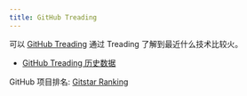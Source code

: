 ```yaml
---
title: GitHub Treading
---
```

可以 [GitHub Treading](https://github.com/trending)
通过 Treading 了解到最近什么技术比较火。

* [GitHub Treading 历史数据](https://github.com/yangwenmai/github-trending-backup)

GitHub 项目排名: [Gitstar Ranking](https://gitstar-ranking.com/repositories)